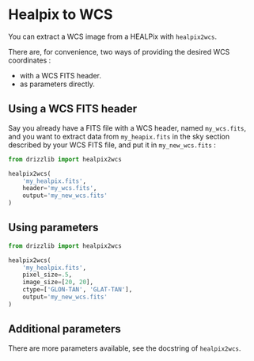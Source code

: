 
# Healpix to WCS

You can extract a WCS image from a HEALPix with `healpix2wcs`.

There are, for convenience, two ways of providing the desired WCS coordinates :
- with a WCS FITS header.
- as parameters directly.


## Using a WCS FITS header

Say you already have a FITS file with a WCS header, named `my_wcs.fits`,
and you want to extract data from `my_heapix.fits` in the sky section described
by your WCS FITS file, and put it in `my_new_wcs.fits` :


``` python
from drizzlib import healpix2wcs

healpix2wcs(
    'my_healpix.fits',
    header='my_wcs.fits',
    output='my_new_wcs.fits'
)
```


## Using parameters


``` python
from drizzlib import healpix2wcs

healpix2wcs(
    'my_healpix.fits',
    pixel_size=.5,
    image_size=[20, 20],
    ctype=['GLON-TAN', 'GLAT-TAN'],
    output='my_new_wcs.fits'
)
```


## Additional parameters

There are more parameters available, see the docstring of `healpix2wcs`.